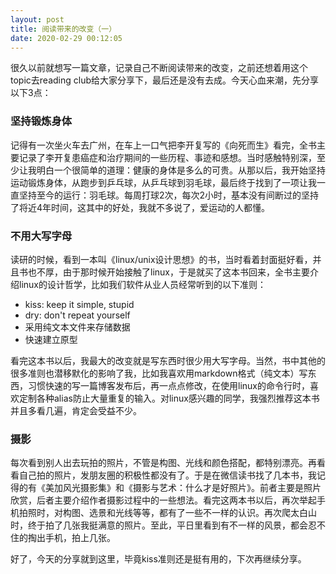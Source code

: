 ```yaml
---
layout: post
title: 阅读带来的改变（一）
date: 2020-02-29 00:12:05
---
```


很久以前就想写一篇文章，记录自己不断阅读带来的改变，之前还想着用这个topic去reading club给大家分享下，最后还是没有去成。今天心血来潮，先分享以下3点：

### 坚持锻炼身体

记得有一次坐火车去广州，在车上一口气把李开复写的《向死而生》看完，全书主要记录了李开复患癌症和治疗期间的一些历程、事迹和感想。当时感触特别深，至少让我明白一个很简单的道理：健康的身体是多么的可贵。从那以后，我开始坚持运动锻炼身体，从跑步到乒乓球，从乒乓球到羽毛球，最后终于找到了一项让我一直坚持至今的运行：羽毛球。每周打球2次，每次2小时，基本没有间断过的坚持了将近4年时间，这其中的好处，我就不多说了，爱运动的人都懂。

### 不用大写字母

读研的时候，看到一本叫《linux/unix设计思想》的书，当时看着封面挺好看，并且书也不厚，由于那时候开始接触了linux，于是就买了这本书回来，全书主要介绍linux的设计哲学，比如我们软件从业人员经常听到的以下准则：

- kiss: keep it simple, stupid
- dry: don't repeat yourself
- 采用纯文本文件来存储数据
- 快速建立原型

看完这本书以后，我最大的改变就是写东西时很少用大写字母。当然，书中其他的很多准则也潜移默化的影响了我，比如我喜欢用markdown格式（纯文本）写东西，习惯快速的写一篇博客发布后，再一点点修改，在使用linux的命令行时，喜欢定制各种alias防止大量重复的输入。对linux感兴趣的同学，我强烈推荐这本书并且多看几遍，肯定会受益不少。

### 摄影

每次看到别人出去玩拍的照片，不管是构图、光线和颜色搭配，都特别漂亮。再看看自己拍的照片，发朋友圈的积极性都没有了。于是在微信读书找了几本书，我记得的有《美加风光摄影集》和《摄影与艺术：什么才是好照片》。前者主要是照片欣赏，后者主要介绍作者摄影过程中的一些想法。看完这两本书以后，再次举起手机拍照时，对构图、选景和光线等等，都有了一些不一样的认识。再次爬太白山时，终于拍了几张我挺满意的照片。至此，平日里看到有不一样的风景，都会忍不住的掏出手机，拍上几张。

好了，今天的分享就到这里，毕竟kiss准则还是挺有用的，下次再继续分享。
